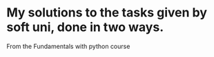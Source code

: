 # My solutions to the tasks given by soft uni, done in two ways.
From the Fundamentals with python course
